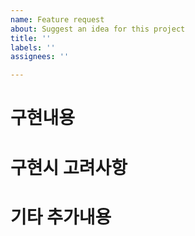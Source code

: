 ```yaml
---
name: Feature request
about: Suggest an idea for this project
title: ''
labels: ''
assignees: ''

---
```


# 구현내용
# 구현시 고려사항
# 기타 추가내용
